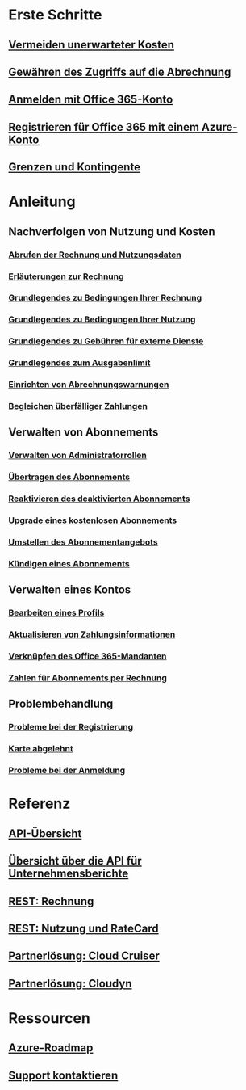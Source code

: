 # Erste Schritte
## [Vermeiden unerwarteter Kosten](billing-getting-started.md)
## [Gewähren des Zugriffs auf die Abrechnung](billing-manage-access.md)
## [Anmelden mit Office 365-Konto](billing-use-existing-office-365-account-azure-subscription.md)
## [Registrieren für Office 365 mit einem Azure-Konto](billing-use-existing-azure-account-for-office-365-subscription.md)
## [Grenzen und Kontingente](../azure-subscription-service-limits.md?toc=/azure/billing/TOC.json)

# Anleitung
## Nachverfolgen von Nutzung und Kosten
### [Abrufen der Rechnung und Nutzungsdaten](billing-download-azure-invoice-daily-usage-date.md)
### [Erläuterungen zur Rechnung](billing-understand-your-bill.md)
### [Grundlegendes zu Bedingungen Ihrer Rechnung](billing-understand-your-invoice.md)
### [Grundlegendes zu Bedingungen Ihrer Nutzung](billing-understand-your-usage.md)
### [Grundlegendes zu Gebühren für externe Dienste](billing-understand-your-azure-marketplace-charges.md)
### [Grundlegendes zum Ausgabenlimit](billing-spending-limit.md)
### [Einrichten von Abrechnungswarnungen](billing-set-up-alerts.md)
### [Begleichen überfälliger Zahlungen](billing-azure-subscription-past-due-balance.md)

## Verwalten von Abonnements
### [Verwalten von Administratorrollen](billing-add-change-azure-subscription-administrator.md)
### [Übertragen des Abonnements](billing-subscription-transfer.md)
### [Reaktivieren des deaktivierten Abonnements](billing-subscription-become-disable.md)
### [Upgrade eines kostenlosen Abonnements](billing-upgrade-azure-subscription.md)
### [Umstellen des Abonnementangebots](billing-how-to-switch-azure-offer.md)
### [Kündigen eines Abonnements](billing-how-to-cancel-azure-subscription.md)
## Verwalten eines Kontos
### [Bearbeiten eines Profils](billing-how-to-change-azure-account-profile.md)
### [Aktualisieren von Zahlungsinformationen](billing-how-to-change-credit-card.md)
### [Verknüpfen des Office 365-Mandanten](billing-add-office-365-tenant-to-azure-subscription.md)
### [Zahlen für Abonnements per Rechnung](billing-how-to-pay-by-invoice.md)
## Problembehandlung
### [Probleme bei der Registrierung](billing-troubleshoot-azure-sign-up-issues.md)
### [Karte abgelehnt](billing-credit-card-fails-during-azure-sign-up.md)
### [Probleme bei der Anmeldung](billing-cannot-login-subscription.md)

# Referenz
## [API-Übersicht](billing-usage-rate-card-overview.md)
## [Übersicht über die API für Unternehmensberichte](billing-enterprise-api.md)
## [REST: Rechnung](/rest/api/billing)
## [REST: Nutzung und RateCard](https://msdn.microsoft.com/library/azure/1ea5b323-54bb-423d-916f-190de96c6a3c)
## [Partnerlösung: Cloud Cruiser](billing-usage-rate-card-partner-solution-cloudcruiser.md)
## [Partnerlösung: Cloudyn](billing-usage-rate-card-partner-solution-cloudyn.md)

# Ressourcen
## [Azure-Roadmap](https://azure.microsoft.com/roadmap/)
## [Support kontaktieren](../azure-supportability/how-to-create-azure-support-request.md)
